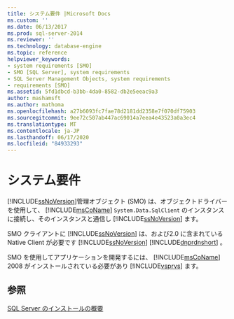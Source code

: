 ```yaml
---
title: システム要件 |Microsoft Docs
ms.custom: ''
ms.date: 06/13/2017
ms.prod: sql-server-2014
ms.reviewer: ''
ms.technology: database-engine
ms.topic: reference
helpviewer_keywords:
- system requirements [SMO]
- SMO [SQL Server], system requirements
- SQL Server Management Objects, system requirements
- requirements [SMO]
ms.assetid: 5fd1dbcd-b3bb-4da0-8582-db2e5eeac9a3
author: mashamsft
ms.author: mathoma
ms.openlocfilehash: a27b6093fc7fae78d2181dd2358e7f070df75903
ms.sourcegitcommit: 9ee72c507ab447ac69014a7eea4e43523a0a3ec4
ms.translationtype: MT
ms.contentlocale: ja-JP
ms.lasthandoff: 06/17/2020
ms.locfileid: "84933293"
---
```

# <a name="system-requirements"></a>システム要件
  [!INCLUDE[ssNoVersion](../../includes/ssnoversion-md.md)]管理オブジェクト (SMO) は、オブジェクトドライバーを使用して、 [!INCLUDE[msCoName](../../includes/msconame-md.md)] `System.Data.SqlClient` のインスタンスに接続し、そのインスタンスと通信し [!INCLUDE[ssNoVersion](../../includes/ssnoversion-md.md)] ます。  
  
 SMO クライアントに [!INCLUDE[ssNoVersion](../../includes/ssnoversion-md.md)] は、および2.0 に含まれている Native Client が必要です [!INCLUDE[ssNoVersion](../../includes/ssnoversion-md.md)] [!INCLUDE[dnprdnshort](../../includes/dnprdnshort-md.md)] 。  
  
 SMO を使用してアプリケーションを開発するには、 [!INCLUDE[msCoName](../../includes/msconame-md.md)] 2008 がインストールされている必要があり [!INCLUDE[vsprvs](../../includes/vsprvs-md.md)] ます。  
  
## <a name="see-also"></a>参照  
 [SQL Server のインストールの概要](https://technet.microsoft.com/library/bb500438\(v=SQL.105\).aspx)  
  
  
